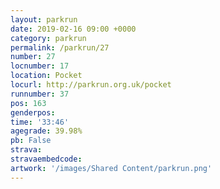 ```yaml
---
layout: parkrun
date: 2019-02-16 09:00 +0000
category: parkrun
permalink: /parkrun/27
number: 27
locnumber: 17
location: Pocket
locurl: http://parkrun.org.uk/pocket
runnumber: 37
pos: 163
genderpos: 
time: '33:46'
agegrade: 39.98%
pb: False
strava: 
stravaembedcode:
artwork: '/images/Shared Content/parkrun.png'
---
```

